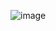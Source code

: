 ![image](https://github.com/Vikash174/real-time-group-chat-app/assets/71267021/bbf91aa8-81b9-4e58-8bca-2cafd8371e33)

